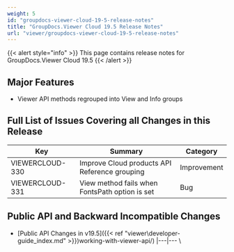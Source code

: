 ```yaml
---
weight: 5
id: "groupdocs-viewer-cloud-19-5-release-notes"
title: "GroupDocs.Viewer Cloud 19.5 Release Notes"
url: "viewer/groupdocs-viewer-cloud-19-5-release-notes"
---
```


{{< alert style="info" >}}
This page contains release notes for GroupDocs.Viewer Cloud 19.5
{{< /alert >}}

## Major Features ##

* Viewer API methods regrouped into View and Info groups

## Full List of Issues Covering all Changes in this Release ##

|Key|Summary|Category
|---|---|---
|VIEWERCLOUD-330|Improve Cloud products API Reference grouping |Improvement
|VIEWERCLOUD-331|View method fails when FontsPath option is set|Bug


## Public API and Backward Incompatible Changes  ##

* [Public API Changes in v19.5]({{< ref "viewer\developer-guide\_index.md" >}})working-with-viewer-api/)
|---|---
\\
